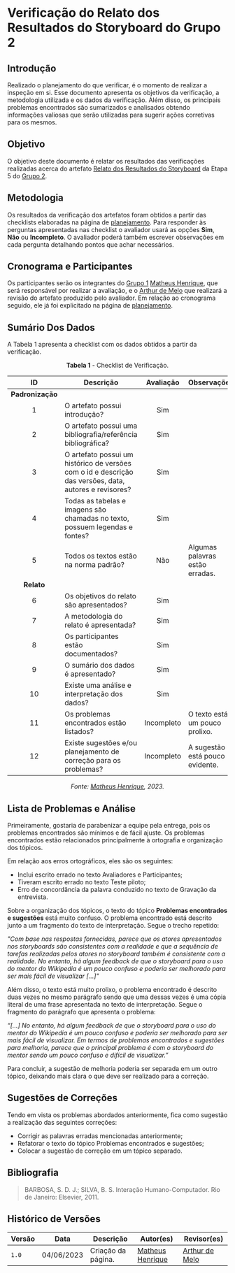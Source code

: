 # Verificação do Relato dos Resultados do Storyboard do Grupo 2

## Introdução

Realizado o planejamento do que verificar, é o momento de realizar a inspeção em si. Esse documento apresenta os objetivos da verificação, a metodologia utilizada e os dados da verificação. Além disso, os principais problemas encontrados são sumarizados e analisados obtendo informações valiosas que serão utilizadas para sugerir ações corretivas para os mesmos.

## Objetivo

O objetivo deste documento é relatar os resultados das verificações realizadas acerca do artefato [Relato dos Resultados do Storyboard](https://interacao-humano-computador.github.io/2023.1-Wikipedia/design-avaliacao-desenvolvimento/nivel1/storyboard/relatoDosResultadosStoryBoard/) da Etapa 5 do [Grupo 2](https://github.com/Interacao-Humano-Computador/2023.1-Wikipedia).

## Metodologia

Os resultados da verificação dos artefatos foram obtidos a partir das checklists elaboradas na página de [planejamento](../planejamento-verificacao-etapa5-grupo2). Para responder às perguntas apresentadas nas checklist o avaliador usará as opções **Sim**, **Não** ou **Incompleto**. O avaliador poderá também escrever observações em cada pergunta detalhando pontos que achar necessários.

## Cronograma e Participantes

Os participantes serão os integrantes do [Grupo 1](https://github.com/Interacao-Humano-Computador/2023.1-BilheteriaDigital) [Matheus Henrique](https://github.com/mathonaut), que será responsável por realizar a avaliação, e o [Arthur de Melo](https://github.com/arthurmlv) que realizará a revisão do artefato produzido pelo avaliador. Em relação ao cronograma seguido, ele já foi explicitado na página de [planejamento](../planejamento-verificacao-etapa5-grupo2).

## Sumário Dos Dados

A Tabela 1 apresenta a checklist com os dados obtidos a partir da verificação.

<center>

**Tabela 1** - Checklist de Verificação.

|        ID        | Descrição                                                                                              | Avaliação  | Observações                     |
| :--------------: | ------------------------------------------------------------------------------------------------------ | :--------: | ------------------------------- |
| **Padronização** |
|        1         | O artefato possui introdução?                                                                          |    Sim     |                                 |
|        2         | O artefato possui uma bibliografia/referência bibliográfica?                                           |    Sim     |                                 |
|        3         | O artefato possui um histórico de versões com o id e descrição das versões, data, autores e revisores? |    Sim     |                                 |
|        4         | Todas as tabelas e imagens são chamadas no texto, possuem legendas e fontes?                           |    Sim     |                                 |
|        5         | Todos os textos estão na norma padrão?                                                                 |    Não     | Algumas palavras estão erradas. |
|    **Relato**    |
|        6         | Os objetivos do relato são apresentados?                                                               |    Sim     |                                 |
|        7         | A metodologia do relato é apresentada?                                                                 |    Sim     |                                 |
|        8         | Os participantes estão documentados?                                                                   |    Sim     |                                 |
|        9         | O sumário dos dados é apresentado?                                                                     |    Sim     |                                 |
|        10        | Existe uma análise e interpretação dos dados?                                                          |    Sim     |                                 |
|        11        | Os problemas encontrados estão listados?                                                               | Incompleto | O texto está um pouco prolixo.  |
|        12        | Existe sugestões e/ou planejamento de correção para os problemas?                                      | Incompleto | A sugestão está pouco evidente. |

_Fonte: [Matheus Henrique](https://github.com/mathonaut), 2023._

</center>

## Lista de Problemas e Análise

Primeiramente, gostaria de parabenizar a equipe pela entrega, pois os problemas encontrados são mínimos e de fácil ajuste. Os problemas encontrados estão relacionados principalmente à ortografia e organização dos tópicos.

Em relação aos erros ortográficos, eles são os seguintes:

- Inclui escrito errado no texto Avaliadores e Participantes;
- Tiveram escrito errado no texto Teste piloto;
- Erro de concordância da palavra conduzido no texto de Gravação da entrevista.

Sobre a organização dos tópicos, o texto do tópico **Problemas encontrados e sugestões** está muito confuso. O problema encontrado está descrito junto a um fragmento do texto de interpretação. Segue o trecho repetido:

_"Com base nas respostas fornecidas, parece que os atores apresentados nos storyboards são consistentes com a realidade e que a sequência de tarefas realizadas pelos atores no storyboard também é consistente com a realidade. No entanto, há algum feedback de que o storyboard para o uso do mentor do Wikipedia é um pouco confuso e poderia ser melhorado para ser mais fácil de visualizar [...]"_

Além disso, o texto está muito prolixo, o problema encontrado é descrito duas vezes no mesmo parágrafo sendo que uma dessas vezes é uma cópia literal de uma frase apresentada no texto de interpretação. Segue o fragmento do parágrafo que apresenta o problema:

_“[…] No entanto, há algum feedback de que o storyboard para o uso do mentor do Wikipedia é um pouco confuso e poderia ser melhorado para ser mais fácil de visualizar. Em termos de problemas encontrados e sugestões para melhoria, parece que o principal problema é com o storyboard do mentor sendo um pouco confuso e difícil de visualizar.”_

Para concluir, a sugestão de melhoria poderia ser separada em um outro tópico, deixando mais clara o que deve ser realizado para a correção.

## Sugestões de Correções

Tendo em vista os problemas abordados anteriormente, fica como sugestão a realização das seguintes correções:

- Corrigir as palavras erradas mencionadas anteriormente;
- Refatorar o texto do tópico Problemas encontrados e sugestões;
- Colocar a sugestão de correção em um tópico separado.

## Bibliografia

> BARBOSA, S. D. J.; SILVA, B. S. Interação Humano-Computador. Rio de Janeiro: Elsevier, 2011.
## Histórico de Versões

| Versão | Data       | Descrição          | Autor(es)                                        | Revisor(es)                                    |
| ------ | ---------- | ------------------ | ------------------------------------------------ | ---------------------------------------------- |
| `1.0`  | 04/06/2023 | Criação da página. | [Matheus Henrique](https://github.com/mathonaut) | [Arthur de Melo](https://github.com/arthurmlv) |
